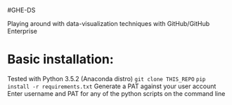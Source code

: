 #GHE-DS

Playing around with data-visualization techniques with GitHub/GitHub Enterprise

# Basic installation:

Tested with Python 3.5.2 (Anaconda distro)
`git clone THIS_REPO`
`pip install -r requirements.txt`
Generate a PAT against your user account
Enter username and PAT for any of the python scripts on the command line




